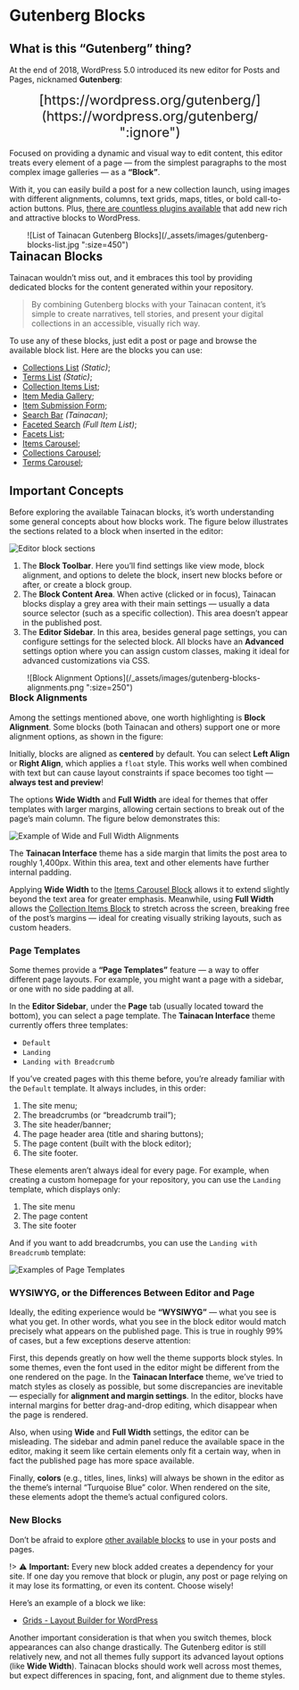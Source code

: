 # Gutenberg Blocks

## What is this “Gutenberg” thing?

At the end of 2018, WordPress 5.0 introduced its new editor for Posts and Pages, nicknamed **Gutenberg**:

<div style="text-align: center; font-size: 1.5rem;">
[https://wordpress.org/gutenberg/](https://wordpress.org/gutenberg/ ":ignore")
</div>

Focused on providing a dynamic and visual way to edit content, this editor treats every element of a page — from the simplest paragraphs to the most complex image galleries — as a **“Block”**. 

With it, you can easily build a post for a new collection launch, using images with different alignments, columns, text grids, maps, titles, or bold call-to-action buttons. Plus, [there are countless plugins available](https://wordpress.org/plugins/browse/blocks/ ":ignore") that add new rich and attractive blocks to WordPress.

<div style="float: right; margin-left: 32px;">
![List of Tainacan Gutenberg Blocks](/_assets/images/gutenberg-blocks-list.jpg ":size=450")
</div>

## Tainacan Blocks

Tainacan wouldn’t miss out, and it embraces this tool by providing dedicated blocks for the content generated within your repository.

> By combining Gutenberg blocks with your Tainacan content, it’s simple to create narratives, tell stories, and present your digital collections in an accessible, visually rich way.

To use any of these blocks, just edit a post or page and browse the available block list. Here are the blocks you can use:

- [Collections List](/en/blocks-collections#collections-list) _(Static)_;
- [Terms List](/en/blocks-terms#terms-list) _(Static)_;
- [Collection Items List](/en/blocks-items#collection-items-list);
- [Item Media Gallery](/en/blocks-item#item-media-gallery);
- [Item Submission Form](/en/blocks-item#item-submission-form);
- [Search Bar](/en/blocks-items#search-bar) _(Tainacan)_;
- [Faceted Search](/en/blocks-items#faceted-search) _(Full Item List)_;
- [Facets List](/en/blocks-facets#facets-list);
- [Items Carousel](/en/blocks-items#items-carousel);
- [Collections Carousel](/en/blocks-collections#collections-carousel);
- [Terms Carousel](/en/blocks-terms#terms-carousel);

## Important Concepts

Before exploring the available Tainacan blocks, it’s worth understanding some general concepts about how blocks work. The figure below illustrates the sections related to a block when inserted in the editor:

![Editor block sections](/_assets/images/gutenberg-blocks-sections.jpg)

1. The **Block Toolbar**. Here you’ll find settings like view mode, block alignment, and options to delete the block, insert new blocks before or after, or create a block group.
2. The **Block Content Area**. When active (clicked or in focus), Tainacan blocks display a grey area with their main settings — usually a data source selector (such as a specific collection). This area doesn’t appear in the published post.
3. The **Editor Sidebar**. In this area, besides general page settings, you can configure settings for the selected block. All blocks have an **Advanced** settings option where you can assign custom classes, making it ideal for advanced customizations via CSS.

<div style="float: right; margin-left: 32px;">
![Block Alignment Options](/_assets/images/gutenberg-blocks-alignments.png ":size=250")
</div>

### Block Alignments

Among the settings mentioned above, one worth highlighting is **Block Alignment**. Some blocks (both Tainacan and others) support one or more alignment options, as shown in the figure:

Initially, blocks are aligned as **centered** by default. You can select **Left Align** or **Right Align**, which applies a `float` style. This works well when combined with text but can cause layout constraints if space becomes too tight — **always test and preview**!

The options **Wide Width** and **Full Width** are ideal for themes that offer templates with larger margins, allowing certain sections to break out of the page’s main column. The figure below demonstrates this:

![Example of Wide and Full Width Alignments](/_assets/images/gutenberg-wide-alignment.jpg)

The **Tainacan Interface** theme has a side margin that limits the post area to roughly 1,400px. Within this area, text and other elements have further internal padding. 

Applying **Wide Width** to the [Items Carousel Block](#items-carousel) allows it to extend slightly beyond the text area for greater emphasis. Meanwhile, using **Full Width** allows the [Collection Items Block](#collection-items-list) to stretch across the screen, breaking free of the post’s margins — ideal for creating visually striking layouts, such as custom headers.

### Page Templates

Some themes provide a **“Page Templates”** feature — a way to offer different page layouts. For example, you might want a page with a sidebar, or one with no side padding at all. 

In the **Editor Sidebar**, under the **Page** tab (usually located toward the bottom), you can select a page template. The **Tainacan Interface** theme currently offers three templates:

- `Default`
- `Landing`
- `Landing with Breadcrumb`

If you’ve created pages with this theme before, you’re already familiar with the `Default` template. It always includes, in this order:

1. The site menu;
2. The breadcrumbs (or “breadcrumb trail”);
3. The site header/banner;
4. The page header area (title and sharing buttons);
5. The page content (built with the block editor);
6. The site footer.

These elements aren’t always ideal for every page. For example, when creating a custom homepage for your repository, you can use the `Landing` template, which displays only:

1. The site menu
2. The page content
3. The site footer

And if you want to add breadcrumbs, you can use the `Landing with Breadcrumb` template:

![Examples of Page Templates](/_assets/gifs/gutenberg_page_templates.gif)

### WYSIWYG, or the Differences Between Editor and Page

Ideally, the editing experience would be **“WYSIWYG”** — what you see is what you get. In other words, what you see in the block editor would match precisely what appears on the published page. This is true in roughly 99% of cases, but a few exceptions deserve attention:

First, this depends greatly on how well the theme supports block styles. In some themes, even the font used in the editor might be different from the one rendered on the page. In the **Tainacan Interface** theme, we’ve tried to match styles as closely as possible, but some discrepancies are inevitable — especially for **alignment and margin settings**. In the editor, blocks have internal margins for better drag-and-drop editing, which disappear when the page is rendered.

Also, when using **Wide** and **Full Width** settings, the editor can be misleading. The sidebar and admin panel reduce the available space in the editor, making it seem like certain elements only fit a certain way, when in fact the published page has more space available.

Finally, **colors** (e.g., titles, lines, links) will always be shown in the editor as the theme’s internal “Turquoise Blue” color. When rendered on the site, these elements adopt the theme’s actual configured colors.

### New Blocks

Don’t be afraid to explore [other available blocks](https://wordpress.org/plugins/browse/blocks/ ":ignore") to use in your posts and pages.

!> ⚠️ **Important:** Every new block added creates a dependency for your site. If one day you remove that block or plugin, any post or page relying on it may lose its formatting, or even its content. Choose wisely!

Here’s an example of a block we like:
- [Grids - Layout Builder for WordPress](https://wordpress.org/plugins/grids/ ":ignore")

Another important consideration is that when you switch themes, block appearances can also change drastically. The Gutenberg editor is still relatively new, and not all themes fully support its advanced layout options (like **Wide Width**). Tainacan blocks should work well across most themes, but expect differences in spacing, font, and alignment due to theme styles.